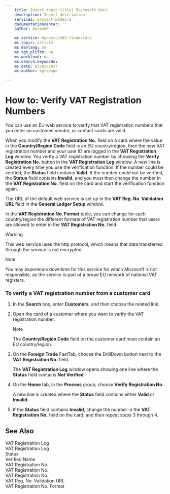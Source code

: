 ```yaml
---
    title: Insert topic title| Microsoft Docs
    description: Insert description
    services: project-madeira
    documentationcenter: ''
    author: SorenGP

    ms.service: dynamics365-financials
    ms.topic: article
    ms.devlang: na
    ms.tgt_pltfrm: na
    ms.workload: na
    ms.search.keywords:
    ms.date: 07/01/2017
    ms.author: sgroespe

---
```

# How to: Verify VAT Registration Numbers
You can use an EU web service to verify that VAT registration numbers that you enter on customer, vendor, or contact cards are valid.  
  
 When you modify the **VAT Registration No.** field on a card where the value in the **Country\/Region Code** field is an EU country\/region, then the new VAT registration number and your user ID are logged in the **VAT Registration Log** window. You verify a VAT registration number by choosing the **Verify Registration No.** button in the **VAT Registration Log** window. A new line is created every time you use the verification function. If the number could be verified, the **Status** field contains **Valid**. If the number could not be verified, the **Status** field contains **Invalid**, and you must then change the number in the **VAT Registration No.** field on the card and start the verification function again.  
  
 The URL of the default web service is set up in the **VAT Reg. No. Validation URL** field in the **General Ledger Setup** window.  
  
 In the **VAT Registration No. Format** table, you can change for each country\/region the different formats of VAT registration number that users are allowed to enter in the **VAT Registration No.** field.  
  
> [!WARNING]  
>  This web service uses the http protocol, which means that data transferred through the service is not encrypted.  
  
> [!NOTE]  
>  You may experience downtime for this service for which Microsoft is not responsible, as the service is part of a broad EU network of national VAT registers.  
  
### To verify a VAT registration number from a customer card  
  
1.  In the **Search** box, enter **Customers**, and then choose the related link.  
  
2.  Open the card of a customer where you want to verify the VAT registration number.  
  
    > [!NOTE]  
    >  The **Country\/Region Code** field on the customer card must contain an EU country\/region.  
  
3.  On the **Foreign Trade** FastTab, choose the DrillDown button next to the **VAT Registration No.** field.  
  
     The **VAT Registration Log** window opens showing one line where the **Status** field contains **Not Verified**.  
  
4.  On the **Home** tab, in the **Process** group, choose **Verify Registration No.**.  
  
     A new line is created where the **Status** field contains either **Valid** or **Invalid**.  
  
5.  If the **Status** field contains **Invalid**, change the number in the **VAT Registration No.** field on the card, and then repeat steps 3 through 4.  
  
## See Also  
 VAT Registration Log   
 VAT Registration Log   
 Status   
 Verified Name   
 VAT Registration No.   
 VAT Registration No.   
 VAT Registration No.   
 VAT Reg. No. Validation URL   
 VAT Registration No. Format